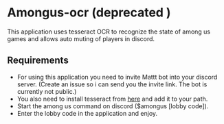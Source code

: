 # Amongus-ocr (deprecated )
This application uses tesseract OCR to recognize the state of among us games and allows auto muting of players in discord.
## Requirements
- For using this application you need to invite Mattt bot into your discord server. (Create an issue so i can send you the invite link. The bot is currently not public.)
- You also need to install tesseract from [here](https://tesseract-ocr.github.io/tessdoc/Installation.html) and add it to your path.
- Start the among us command on discord ($amongus [lobby code]).
- Enter the lobby code in the application and enjoy.
